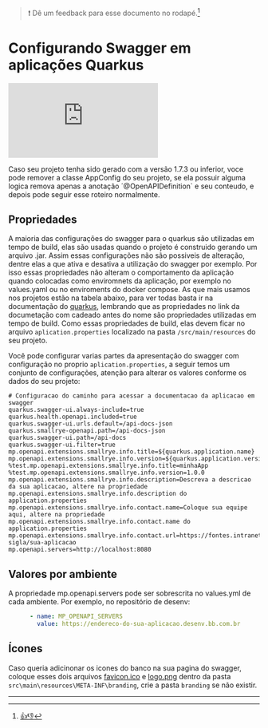 > :exclamation: Dê um feedback para esse documento no rodapé.[^1]

# Configurando Swagger em aplicações Quarkus
![](https://eni.bb.com.br/eni1/matomo.php?idsite=469&amp;rec=1&amp;url=https://fontes.intranet.bb.com.br/dev/publico/roteiros/-/blob/master/frameworks/quarkus/swagger.md&amp;action_name=frameworks/quarkus/swagger)

Caso seu projeto tenha sido gerado com a versão 1.7.3 ou inferior, voce pode remover a classe AppConfig do seu projeto, se ela possuir alguma logica remova apenas a anotação ´@OpenAPIDefinition` e seu conteudo, e depois pode seguir esse roteiro normalmente.

## Propriedades

A maioria das configurações do swagger para o quarkus são utilizadas em tempo de build, elas são usadas quando o projeto é construido gerando um arquivo .jar.
Assim essas configurações não são possiveis de alteração, dentre elas a que ativa e desativa a utilização do swagger por exemplo.
Por isso essas propriedades não alteram o comportamento da aplicação quando colocadas como enviromnets da aplicação, por exemplo no values.yaml ou no enviroments do docker compose. As que mais usamos nos projetos estão na tabela abaixo, para ver todas basta ir na documentação do [quarkus](https://quarkus.io/guides/openapi-swaggerui#configuration-reference), lembrando que as propriedades no link da documetação com cadeado antes do nome são propriedades utilizadas em tempo de build.
Como essas propriedades de build, elas devem ficar no arquivo `aplication.properties` localizado na pasta `/src/main/resources` do seu projeto.

Você pode configurar varias partes da apresentação do swagger com configuração no proprio `aplication.properties`, a seguir temos um conjunto de configurações, atenção para alterar os valores conforme os dados do seu projeto:

```
# Configuracao do caminho para acessar a documentacao da aplicacao em swagger
quarkus.swagger-ui.always-include=true
quarkus.health.openapi.included=true
quarkus.swagger-ui.urls.default=/api-docs-json
quarkus.smallrye-openapi.path=/api-docs-json
quarkus.swagger-ui.path=/api-docs
quarkus.swagger-ui.filter=true
mp.openapi.extensions.smallrye.info.title=${quarkus.application.name}
mp.openapi.extensions.smallrye.info.version=${quarkus.application.version}
%test.mp.openapi.extensions.smallrye.info.title=minhaApp
%test.mp.openapi.extensions.smallrye.info.version=1.0.0
mp.openapi.extensions.smallrye.info.description=Descreva a descricao da sua aplicacao, altere na propriedade mp.openapi.extensions.smallrye.info.description do application.properties
mp.openapi.extensions.smallrye.info.contact.name=Coloque sua equipe aqui, altere na propriedade mp.openapi.extensions.smallrye.info.contact.name do application.properties
mp.openapi.extensions.smallrye.info.contact.url=https://fontes.intranet.bb.com.br/sua-sigla/sua-aplicacao
mp.openapi.servers=http://localhost:8080
```

## Valores por ambiente 

A propriedade mp.openapi.servers pode ser sobrescrita no values.yml de cada ambiente. Por exemplo, no repositório de desenv:

```yaml
      - name: MP_OPENAPI_SERVERS
        value: https://endereco-do-sua-aplicacao.desenv.bb.com.br
```

## Ícones

Caso queria adicinonar os icones do banco na sua pagina do swagger, coloque esses dois arquivos [favicon.ico](./arquivos/favicon.ico) e [logo.png](./arquivos/logo.png) dentro da pasta
`src\main\resources\META-INF\branding`, crie a pasta `branding` se não existir.

---
[^1]: [👍👎](http://feedback.dev.intranet.bb.com.br/?origem=roteiros&url_origem=fontes.intranet.bb.com.br/dev/publico/roteiros/-/blob/master/frameworks/quarkus/swagger.md&internalidade=frameworks/quarkus/swagger)
